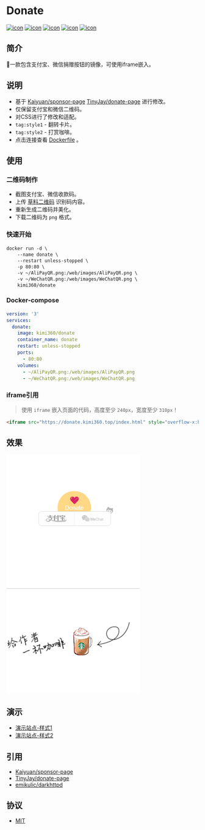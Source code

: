 # Donate
[![icon][icon.license]][License]
[![icon][icon.build]][Action]
[![icon][icon.darkhttpd]][darkhttpd.release]
[![icon][icon.docker.size]][Docker.tags]
[![icon][icon.docker.pull]][Docker.page]

## 简介
🍌一款包含支付宝、微信捐赠按钮的镜像，可使用iframe嵌入。

## 说明
- 基于 [Kaiyuan/sponsor-page][sponsor-page] [TinyJay/donate-page][donate-page] 进行修改。
- 仅保留支付宝和微信二维码。
- 对CSS进行了修改和适配。
- `tag:style1` - 翻转卡片。
- `tag:style2` - 打赏咖啡。
- 点击连接查看 [Dockerfile] 。

##  使用
###  二维码制作
- 截图支付宝、微信收款码。
- 上传 [草料二维码][cli] 识别码内容。
- 重新生成二维码并美化。
- 下载二维码为 `png` 格式。

###  快速开始

```shell
docker run -d \
    --name donate \
    --restart unless-stopped \
    -p 80:80 \
    -v ~/AliPayQR.png:/web/images/AliPayQR.png \
    -v ~/WeChatQR.png:/web/images/WeChatQR.png \
    kimi360/donate
```

###  Docker-compose

```yaml
version: '3'
services:
  donate:
    image: kimi360/donate
    container_name: donate
    restart: unless-stopped
    ports:
      - 80:80
    volumes:
      - ~/AliPayQR.png:/web/images/AliPayQR.png
      - ~/WeChatQR.png:/web/images/WeChatQR.png
```

###  iframe引用
> 使用 `iframe` 嵌入页面的代码，高度至少 `240px`，宽度至少 `310px`！

```html
<iframe src="https://donate.kimi360.top/index.html" style="overflow-x:hidden;overflow-y:hidden; border:0xp none #fff; min-height:240px; width:100%;"  frameborder="0" scrolling="no"></iframe>
```

##  效果
![screenshots][screenshots.donate]
![screenshots][screenshots.sponsor]


##  演示
- [演示站点-样式1][Demo.style1]
- [演示站点-样式2][Demo.style2]

##  引用
- [Kaiyuan/sponsor-page][sponsor-page]
- [TinyJay/donate-page][donate-page]
- [emikulic/darkhttpd][darkhttpd]

##  协议
- [MIT][License]

[icon.license]:        https://img.shields.io/github/license/kimi360/Docker-Donate
[icon.build]:          https://img.shields.io/github/actions/workflow/status/kimi360/Docker-Donate/docker-build-publish.yml
[icon.darkhttpd]:      https://img.shields.io/github/v/release/emikulic/darkhttpd?label=darkhttpd
[icon.docker.size]:    https://img.shields.io/docker/image-size/kimi360/donate/latest?color=yellow
[icon.docker.pull]:    https://img.shields.io/docker/pulls/kimi360/donate?color=orange

[sponsor-page]:        https://github.com/Kaiyuan/sponsor-page.git
[donate-page]:         https://github.com/TinyJay/donate-page
[darkhttpd]:           https://github.com/emikulic/darkhttpd
[darkhttpd.release]:   https://github.com/emikulic/darkhttpd/releases
[cli]:                 https://cli.im/

[Action]:              https://github.com/kimi360/Docker-Donate/actions/workflows/docker-build-publish.yml
[Dockerfile]:          https://github.com/kimi360/Docker-Donate/blob/main/Dockerfile
[License]:             https://github.com/kimi360/Docker-Donate/blob/main/LICENSE
[Demo.style1]:         https://donate.kimi360.top/style1
[Demo.style2]:         https://donate.kimi360.top/style2
[Docker.page]:         https://hub.docker.com/r/kimi360/donate
[Docker.tags]:         https://hub.docker.com/r/kimi360/donate/tags
[screenshots.donate]:  https://raw.githubusercontent.com/kimi360/Docker-Donate/main/screenshots/donate.webp
[screenshots.sponsor]: https://raw.githubusercontent.com/kimi360/Docker-Donate/main/screenshots/sponsor.webp